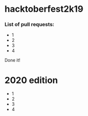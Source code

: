 # hacktoberfest2k19

### List of pull requests:

* 1
* 2
* 3
* 4

Done it!

# 2020 edition

* 1
* 2
* 3
* 4

